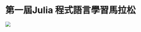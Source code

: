 # 第一屆Julia 程式語言學習馬拉松
[](https://julia.cupoy.com/)
![](https://upload.wikimedia.org/wikipedia/commons/thumb/6/69/Julia_prog_language.svg/220px-Julia_prog_language.svg.png)
